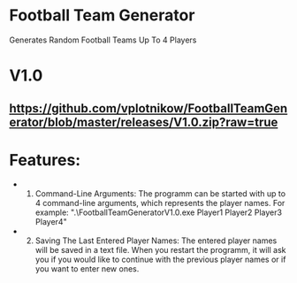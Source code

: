 # Football Team Generator
Generates Random Football Teams Up To 4 Players

# V1.0
https://github.com/vplotnikow/FootballTeamGenerator/blob/master/releases/V1.0.zip?raw=true
---------------------------------------------------------------------------------------------------------
# Features:
- 1. Command-Line Arguments:
The programm can be started with up to 4 command-line arguments, which represents the player names.
For example: ".\FootballTeamGeneratorV1.0.exe Player1 Player2 Player3 Player4"

- 2. Saving The Last Entered Player Names:
The entered player names will be saved in a text file. When you restart the programm, it will ask you if you would like to continue with the previous player names or if you want to enter new ones.
